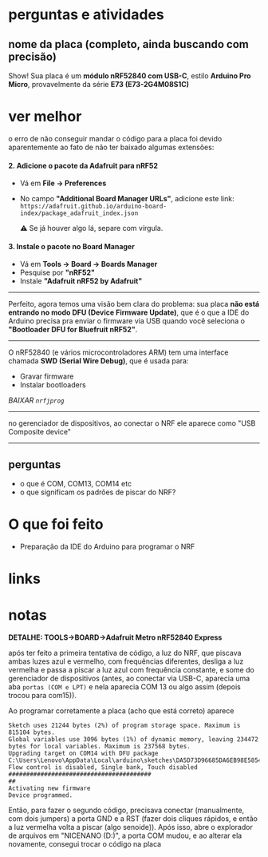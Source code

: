 # perguntas e atividades

## nome da placa (completo, ainda buscando com precisão)
Show! Sua placa é um **módulo nRF52840 com USB-C**, estilo **Arduino Pro Micro**, provavelmente da série **E73 (E73-2G4M08S1C)**


# ver melhor

o erro de não conseguir mandar o código para a placa foi devido aparentemente ao fato de não ter baixado algumas extensões: 
#### 2. **Adicione o pacote da Adafruit para nRF52**

- Vá em **File → Preferences**
    
- No campo **"Additional Board Manager URLs"**, adicione este link:    
    `https://adafruit.github.io/arduino-board-index/package_adafruit_index.json`
    
    ⚠️ Se já houver algo lá, separe com vírgula.
    

#### 3. **Instale o pacote no Board Manager**

- Vá em **Tools → Board → Boards Manager**
- Pesquise por **"nRF52"**
- Instale **"Adafruit nRF52 by Adafruit"**
---
Perfeito, agora temos uma visão bem clara do problema: sua placa **não está entrando no modo DFU (Device Firmware Update)**, que é o que a IDE do Arduino precisa pra enviar o firmware via USB quando você seleciona o **"Bootloader DFU for Bluefruit nRF52"**.

---
O nRF52840 (e vários microcontroladores ARM) tem uma interface chamada **SWD (Serial Wire Debug)**, que é usada para:

- Gravar firmware
- Instalar bootloaders

*BAIXAR `nrfjprog`*

---

no gerenciador de dispositivos, ao conectar o NRF ele aparece como "USB Composite device"

---

## perguntas
- o que é COM, COM13, COM14 etc
- o que significam os padrões de piscar do NRF?
# O que foi feito

- Preparação da IDE do Arduino para programar o NRF 
# links

# notas

**DETALHE: TOOLS->BOARD->Adafruit Metro nRF52840 Express**

após ter feito a primeira tentativa de código, a luz do NRF, que piscava ambas luzes azul e vermelho, com frequências diferentes, desliga a luz vermelha e passa a piscar a luz azul com frequência constante, e some do gerenciador de dispositivos (antes, ao conectar via USB-C, aparecia uma aba `portas (COM e LPT)` e nela aparecia COM 13 ou algo assim (depois trocou para com15)).

Ao programar corretamente a placa (acho que está correto) aparece
```
Sketch uses 21244 bytes (2%) of program storage space. Maximum is 815104 bytes.
Global variables use 3096 bytes (1%) of dynamic memory, leaving 234472 bytes for local variables. Maximum is 237568 bytes.
Upgrading target on COM14 with DFU package C:\Users\Lenovo\AppData\Local\arduino\sketches\DA5D73D96685DA6EB98E5854301AA9B5\sketch_apr8a.ino.zip. Flow control is disabled, Single bank, Touch disabled
########################################
##
Activating new firmware
Device programmed.
```
 Então, para fazer o segundo código, precisava conectar (manualmente, com dois jumpers) a porta GND e a RST (fazer dois cliques rápidos, e então a luz vermelha volta a piscar (algo senoide)). Após isso, abre o explorador de arquivos em "NICENANO (D:)", a porta COM mudou, e ao alterar ela novamente, consegui trocar o código na placa